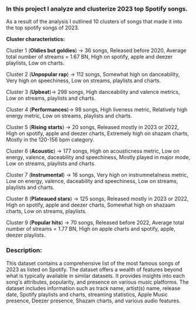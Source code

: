 ### In this project I analyze and clusterize 2023 top Spotify songs.
As a result of the analysis I outlined 10 clusters of songs that made it into the top spotify songs of 2023.

**Cluster characteristics:**

Cluster 1 (**Oldies but goldies**) -> 36 songs, Released before 2020, Average total number of streams = 1.67 BN, High on spotify, apple and deezer playlists, Low on charts.

Cluster 2 (**Unpopular rap**) -> 112 songs, Somewhat high on danceability, Very high on speechiness, Low on streams, playlists and charts.

Cluster 3 (**Upbeat**)-> 298 songs, High danceability and valence metrics, Low on streams, playlists and charts.

Cluster 4 (**Performances**)-> 98 songs, High liveness metric, Relatively high energy metric, Low on streams, playlists and charts.

Cluster 5 (**Rising starts**) -> 20 songs, Released mostly in 2023 or 2022, High on spotify, apple and deezer charts, Extremely high on shazam charts, Mostly in the 120-156 bpm category.

Cluster 6 (**Acoustic**) -> 177 songs, High on acousticness metric, Low on energy, valence, daceability and speechiness, Mostly played in major mode, Low on streams, playlists and charts.

Cluster 7 (**Instrumental**) -> 16 songs, Very high on instrumnetalness metric, Low on energy, valence, daceability and speechiness, Low on streams, playlists and charts.

Cluster 8 (**Plateaued stars**) -> 125 songs, Released mostly in 2023 or 2022, High on spotify, apple and deezer charts, Somewhat high on shazaam charts, Low on streams, playlists.

Cluster 9 (**Popular hits**) -> 70 songs, Released before 2022, Average total number of streams = 1.77 BN, High on apple charts and spotify, apple, deezer playlists.

### Description:

This dataset contains a comprehensive list of the most famous songs of 2023 as listed on Spotify. The dataset offers a wealth of features beyond what is typically available in similar datasets. It provides insights into each song's attributes, popularity, and presence on various music platforms. The dataset includes information such as track name, artist(s) name, release date, Spotify playlists and charts, streaming statistics, Apple Music presence, Deezer presence, Shazam charts, and various audio features.
